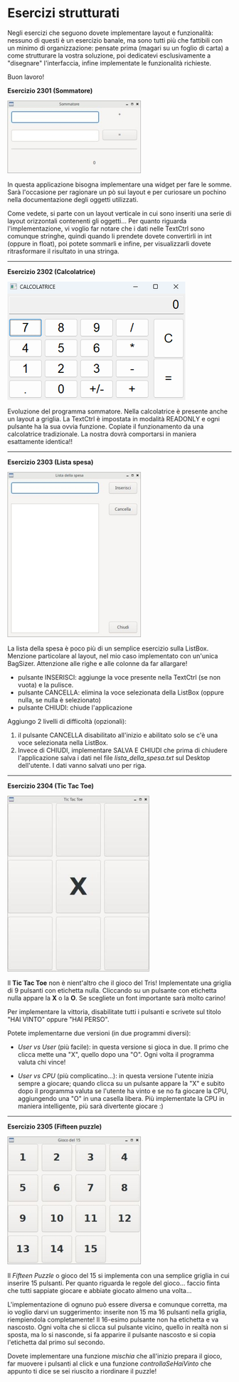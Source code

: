 # Esercizi strutturati

Negli esercizi che seguono dovete implementare layout e funzionalità:
nessuno di questi è un esercizio banale, ma sono tutti più che fattibili
con un minimo di organizzazione: pensate prima (magari su un foglio di
carta) a come strutturare la vostra soluzione, poi dedicatevi
esclusivamente a "disegnare" l'interfaccia, infine implementate le
funzionalità richieste.

Buon lavoro!


**Esercizio 2301 (Sommatore)**

![image](images/ex_sommatore.jpg)

In questa applicazione bisogna implementare una widget per fare le
somme. Sarà l'occasione per ragionare un pò sui layout e per curiosare
un pochino nella documentazione degli oggetti utilizzati.

Come vedete, si parte con un layout verticale in cui sono inseriti una
serie di layout orizzontali contenenti gli oggetti... Per quanto
riguarda l'implementazione, vi voglio far notare che i dati nelle
TextCtrl sono comunque stringhe, quindi quando li prendete dovete
convertirli in int (oppure in float), poi potete sommarli e infine, per
visualizzarli dovete ritrasformare il risultato in una stringa.


--------------------------------------------------------------------------------------------------


**Esercizio 2302 (Calcolatrice)**

![image](images/ex_calcolatrice.png)

Evoluzione del programma sommatore. Nella calcolatrice è presente anche
un layout a griglia. La TextCtrl è impostata in modalità READONLY e ogni
pulsante ha la sua ovvia funzione. Copiate il funzionamento da una
calcolatrice tradizionale. La nostra dovrà comportarsi in maniera
esattamente identica!!


-------------------------------------------------------------------------------------------------


**Esercizio 2303 (Lista spesa)**

![image](images/ex_lista_spesa.jpg)

La lista della spesa è poco più di un semplice esercizio sulla ListBox.
Menzione particolare al layout, nel mio caso implementato con un'unica
BagSizer. Attenzione alle righe e alle colonne da far allargare!

-   pulsante INSERISCI: aggiunge la voce presente nella TextCtrl (se non
    vuota) e la pulisce.
-   pulsante CANCELLA: elimina la voce selezionata della ListBox (oppure
    nulla, se nulla è selezionato)
-   pulsante CHIUDI: chiude l'applicazione

Aggiungo 2 livelli di difficoltà (opzionali):

1.  il pulsante CANCELLA disabilitato all'inizio e abilitato solo se
    c'è una voce selezionata nella ListBox.
2.  Invece di CHIUDI, implementare SALVA E CHIUDI che prima di chiudere
    l'applicazione salva i dati nel file *lista_della_spesa.txt* sul
    Desktop dell'utente. I dati vanno salvati uno per riga.
    

---------------------------------------------------------------------------------------------


**Esercizio 2304 (Tic Tac Toe)**

![image](images/ex_tictactoe.jpg)

Il **Tic Tac Toe** non è nient'altro che il gioco del Tris!
Implementate una griglia di 9 pulsanti con etichetta nulla. Cliccando su
un pulsante con etichetta nulla appare la **X** o la **O**. Se scegliete
un font importante sarà molto carino!

Per implementare la vittoria, disabilitate tutti i pulsanti e scrivete sul titolo "HAI VINTO" oppure "HAI PERSO".

Potete implementarne due versioni (in due programmi diversi):

-   *User vs User* (più facile): in questa versione si gioca in due. Il primo che
    clicca mette una "X", quello dopo una "O". Ogni volta il
    programma valuta chi vince!

-   *User vs CPU* (più complicatino...): in questa versione l'utente inizia sempre a giocare;
    quando clicca su un pulsante appare la "X" e subito dopo il
    programma valuta se l'utente ha vinto e se no fa giocare la CPU,
    aggiungendo una "O" in una casella libera. Più implementate la CPU
    in maniera intelligente, più sarà divertente giocare :)



-------------------------------------------------------------------------------------------


**Esercizio 2305 (Fifteen puzzle)**

![image](images/ex_fifteen_puzzle.jpg)

Il *Fifteen Puzzle* o gioco del 15 si implementa con una semplice
griglia in cui inserire 15 pulsanti. Per quanto riguarda le regole del
gioco... faccio finta che tutti sappiate giocare e abbiate giocato
almeno una volta...

L'implementazione di ognuno può essere diversa e comunque corretta, ma
io voglio darvi un suggerimento: inserite non 15 ma 16 pulsanti nella
griglia, riempiendola completamente! Il 16-esimo pulsante non ha
etichetta e va nascosto. Ogni volta che si clicca sul pulsante vicino,
quello in realtà non si sposta, ma lo si nasconde, si fa apparire il
pulsante nascosto e si copia l'etichetta dal primo sul secondo.

Dovete implementare una funzione *mischia* che all'inizio prepara il
gioco, far muovere i pulsanti al click e una funzione
*controllaSeHaiVinto* che appunto ti dice se sei riuscito a riordinare
il puzzle!

<br>
<br>
<br>

